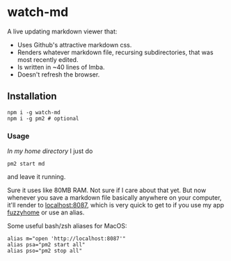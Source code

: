 # watch-md

A live updating markdown viewer that:
- Uses Github's attractive markdown css.
- Renders whatever markdown file, recursing subdirectories, that
	was most recently edited.
- Is written in ~40 lines of Imba.
- Doesn't refresh the browser.

## Installation
```
npm i -g watch-md
npm i -g pm2 # optional
```

### Usage
*In my home directory* I just do
```
pm2 start md
```
and leave it running.

Sure it uses like 80MB RAM.
Not sure if I care about that yet.
But now whenever you save a markdown file basically
anywhere on your computer,
it'll render to [localhost:8087](),
which is very quick to get to if you use my app
[fuzzyhome](https://github.com/familyfriendlymikey/fuzzyhome)
or use an alias.

Some useful bash/zsh aliases for MacOS:
```
alias m="open 'http://localhost:8087'"
alias psa="pm2 start all"
alias pso="pm2 stop all"
```
